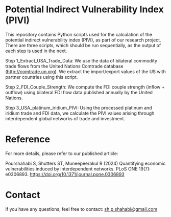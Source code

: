 # Potential Indirect Vulnerability Index (PIVI)

This repository contains Python scripts used for the calculation of the potential indirect vulnerability index (PIVI), as part of our research project. There are three scripts, which should be run sequentially, as the output of each step is used in the next.

Step 1_Extract_USA_Trade_Data: We use the data of bilateral commodity trade flows from the United Nations Comtrade database (http://comtrade.un.org). We extract the import/export values of the US with partner countries using this script. 


Step 2_FDI_Couple_Strength: We compute the FDI couple strength (inflow + outflow) using bilateral FDI flow data published annually by the United Nations.


Step 3_USA_platinum_iridium_PIVI: Using the processed platinum and iridium trade and FDI data, we calculate the PIVI values arising through interdependent global networks of trade and investment.


# Reference

For more details, please refer to our published article:

Pourshahabi S, Shutters ST, Muneepeerakul R (2024) Quantifying economic vulnerabilities induced by interdependent networks. PLoS ONE 19(7): e0306893. https://doi.org/10.1371/journal.pone.0306893

# Contact

If you have any questions, feel free to contact: sh.p.shahabi@gmail.com
